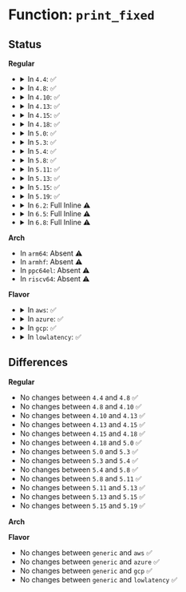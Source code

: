 # Function: <code>print_fixed</code>

## Status
<b>Regular</b>
<ul>
<li>
<details>
<summary>In <code>4.4</code>: ✅</summary>

```c
void print_fixed(unsigned int base, unsigned int step, const mtrr_type *types);
```

**Collision:** Unique Static

**Inline:** No

**Transformation:** False

**Instances:**

```
In arch/x86/kernel/cpu/mtrr/generic.c (ffffffff81f6b528)
Location: arch/x86/kernel/cpu/mtrr/generic.c:380
Inline: False
Direct callers:
  - arch/x86/kernel/cpu/mtrr/generic.c:get_mtrr_state
  - arch/x86/kernel/cpu/mtrr/generic.c:get_mtrr_state
  - arch/x86/kernel/cpu/mtrr/generic.c:get_mtrr_state
  - arch/x86/kernel/cpu/mtrr/generic.c:get_mtrr_state
```
**Symbols:**

```
ffffffff81f6b528-ffffffff81f6b59d: print_fixed (STB_LOCAL)
```
</details>
</li>
<li>
<details>
<summary>In <code>4.8</code>: ✅</summary>

```c
void print_fixed(unsigned int base, unsigned int step, const mtrr_type *types);
```

**Collision:** Unique Static

**Inline:** No

**Transformation:** False

**Instances:**

```
In arch/x86/kernel/cpu/mtrr/generic.c (ffffffff81f93856)
Location: arch/x86/kernel/cpu/mtrr/generic.c:380
Inline: False
Direct callers:
  - arch/x86/kernel/cpu/mtrr/generic.c:get_mtrr_state
  - arch/x86/kernel/cpu/mtrr/generic.c:get_mtrr_state
  - arch/x86/kernel/cpu/mtrr/generic.c:get_mtrr_state
  - arch/x86/kernel/cpu/mtrr/generic.c:get_mtrr_state
```
**Symbols:**

```
ffffffff81f93856-ffffffff81f938cb: print_fixed (STB_LOCAL)
```
</details>
</li>
<li>
<details>
<summary>In <code>4.10</code>: ✅</summary>

```c
void print_fixed(unsigned int base, unsigned int step, const mtrr_type *types);
```

**Collision:** Unique Static

**Inline:** No

**Transformation:** False

**Instances:**

```
In arch/x86/kernel/cpu/mtrr/generic.c (ffffffff81fcee62)
Location: arch/x86/kernel/cpu/mtrr/generic.c:380
Inline: False
Direct callers:
  - arch/x86/kernel/cpu/mtrr/generic.c:get_mtrr_state
  - arch/x86/kernel/cpu/mtrr/generic.c:get_mtrr_state
  - arch/x86/kernel/cpu/mtrr/generic.c:get_mtrr_state
  - arch/x86/kernel/cpu/mtrr/generic.c:get_mtrr_state
```
**Symbols:**

```
ffffffff81fcee62-ffffffff81fceed7: print_fixed (STB_LOCAL)
```
</details>
</li>
<li>
<details>
<summary>In <code>4.13</code>: ✅</summary>

```c
void print_fixed(unsigned int base, unsigned int step, const mtrr_type *types);
```

**Collision:** Unique Static

**Inline:** No

**Transformation:** False

**Instances:**

```
In arch/x86/kernel/cpu/mtrr/generic.c (ffffffff820af893)
Location: arch/x86/kernel/cpu/mtrr/generic.c:380
Inline: False
Direct callers:
  - arch/x86/kernel/cpu/mtrr/generic.c:get_mtrr_state
  - arch/x86/kernel/cpu/mtrr/generic.c:get_mtrr_state
  - arch/x86/kernel/cpu/mtrr/generic.c:get_mtrr_state
  - arch/x86/kernel/cpu/mtrr/generic.c:get_mtrr_state
```
**Symbols:**

```
ffffffff820af893-ffffffff820af90c: print_fixed (STB_LOCAL)
```
</details>
</li>
<li>
<details>
<summary>In <code>4.15</code>: ✅</summary>

```c
void print_fixed(unsigned int base, unsigned int step, const mtrr_type *types);
```

**Collision:** Unique Static

**Inline:** No

**Transformation:** False

**Instances:**

```
In arch/x86/kernel/cpu/mtrr/generic.c (ffffffff826b609f)
Location: arch/x86/kernel/cpu/mtrr/generic.c:380
Inline: False
Direct callers:
  - arch/x86/kernel/cpu/mtrr/generic.c:get_mtrr_state
  - arch/x86/kernel/cpu/mtrr/generic.c:get_mtrr_state
  - arch/x86/kernel/cpu/mtrr/generic.c:get_mtrr_state
  - arch/x86/kernel/cpu/mtrr/generic.c:get_mtrr_state
```
**Symbols:**

```
ffffffff826b609f-ffffffff826b6118: print_fixed (STB_LOCAL)
```
</details>
</li>
<li>
<details>
<summary>In <code>4.18</code>: ✅</summary>

```c
void print_fixed(unsigned int base, unsigned int step, const mtrr_type *types);
```

**Collision:** Unique Static

**Inline:** No

**Transformation:** False

**Instances:**

```
In arch/x86/kernel/cpu/mtrr/generic.c (ffffffff826dfdf3)
Location: arch/x86/kernel/cpu/mtrr/generic.c:380
Inline: False
Direct callers:
  - arch/x86/kernel/cpu/mtrr/generic.c:get_mtrr_state
  - arch/x86/kernel/cpu/mtrr/generic.c:get_mtrr_state
  - arch/x86/kernel/cpu/mtrr/generic.c:get_mtrr_state
  - arch/x86/kernel/cpu/mtrr/generic.c:get_mtrr_state
```
**Symbols:**

```
ffffffff826dfdf3-ffffffff826dfe6c: print_fixed (STB_LOCAL)
```
</details>
</li>
<li>
<details>
<summary>In <code>5.0</code>: ✅</summary>

```c
void print_fixed(unsigned int base, unsigned int step, const mtrr_type *types);
```

**Collision:** Unique Static

**Inline:** No

**Transformation:** False

**Instances:**

```
In arch/x86/kernel/cpu/mtrr/generic.c (ffffffff82895db3)
Location: arch/x86/kernel/cpu/mtrr/generic.c:380
Inline: False
Direct callers:
  - arch/x86/kernel/cpu/mtrr/generic.c:get_mtrr_state
  - arch/x86/kernel/cpu/mtrr/generic.c:get_mtrr_state
  - arch/x86/kernel/cpu/mtrr/generic.c:get_mtrr_state
  - arch/x86/kernel/cpu/mtrr/generic.c:get_mtrr_state
```
**Symbols:**

```
ffffffff82895db3-ffffffff82895e2c: print_fixed (STB_LOCAL)
```
</details>
</li>
<li>
<details>
<summary>In <code>5.3</code>: ✅</summary>

```c
void print_fixed(unsigned int base, unsigned int step, const mtrr_type *types);
```

**Collision:** Unique Static

**Inline:** No

**Transformation:** False

**Instances:**

```
In arch/x86/kernel/cpu/mtrr/generic.c (ffffffff828ad95d)
Location: arch/x86/kernel/cpu/mtrr/generic.c:381
Inline: False
Direct callers:
  - arch/x86/kernel/cpu/mtrr/generic.c:get_mtrr_state
  - arch/x86/kernel/cpu/mtrr/generic.c:get_mtrr_state
  - arch/x86/kernel/cpu/mtrr/generic.c:get_mtrr_state
  - arch/x86/kernel/cpu/mtrr/generic.c:get_mtrr_state
```
**Symbols:**

```
ffffffff828ad95d-ffffffff828ad9d5: print_fixed (STB_LOCAL)
```
</details>
</li>
<li>
<details>
<summary>In <code>5.4</code>: ✅</summary>

```c
void print_fixed(unsigned int base, unsigned int step, const mtrr_type *types);
```

**Collision:** Unique Static

**Inline:** No

**Transformation:** False

**Instances:**

```
In arch/x86/kernel/cpu/mtrr/generic.c (ffffffff828b0ca1)
Location: arch/x86/kernel/cpu/mtrr/generic.c:381
Inline: False
Direct callers:
  - arch/x86/kernel/cpu/mtrr/generic.c:get_mtrr_state
  - arch/x86/kernel/cpu/mtrr/generic.c:get_mtrr_state
  - arch/x86/kernel/cpu/mtrr/generic.c:get_mtrr_state
  - arch/x86/kernel/cpu/mtrr/generic.c:get_mtrr_state
```
**Symbols:**

```
ffffffff828b0ca1-ffffffff828b0d19: print_fixed (STB_LOCAL)
```
</details>
</li>
<li>
<details>
<summary>In <code>5.8</code>: ✅</summary>

```c
void print_fixed(unsigned int base, unsigned int step, const mtrr_type *types);
```

**Collision:** Unique Static

**Inline:** No

**Transformation:** False

**Instances:**

```
In arch/x86/kernel/cpu/mtrr/generic.c (ffffffff82cd5de9)
Location: arch/x86/kernel/cpu/mtrr/generic.c:381
Inline: False
Direct callers:
  - arch/x86/kernel/cpu/mtrr/generic.c:print_mtrr_state
  - arch/x86/kernel/cpu/mtrr/generic.c:print_mtrr_state
  - arch/x86/kernel/cpu/mtrr/generic.c:print_mtrr_state
  - arch/x86/kernel/cpu/mtrr/generic.c:print_mtrr_state
```
**Symbols:**

```
ffffffff82cd5de9-ffffffff82cd5e5e: print_fixed (STB_LOCAL)
```
</details>
</li>
<li>
<details>
<summary>In <code>5.11</code>: ✅</summary>

```c
void print_fixed(unsigned int base, unsigned int step, const mtrr_type *types);
```

**Collision:** Unique Static

**Inline:** No

**Transformation:** False

**Instances:**

```
In arch/x86/kernel/cpu/mtrr/generic.c (ffffffff82fc1dac)
Location: arch/x86/kernel/cpu/mtrr/generic.c:381
Inline: False
Direct callers:
  - arch/x86/kernel/cpu/mtrr/generic.c:print_mtrr_state
  - arch/x86/kernel/cpu/mtrr/generic.c:print_mtrr_state
  - arch/x86/kernel/cpu/mtrr/generic.c:print_mtrr_state
  - arch/x86/kernel/cpu/mtrr/generic.c:print_mtrr_state
```
**Symbols:**

```
ffffffff82fc1dac-ffffffff82fc1e21: print_fixed (STB_LOCAL)
```
</details>
</li>
<li>
<details>
<summary>In <code>5.13</code>: ✅</summary>

```c
void print_fixed(unsigned int base, unsigned int step, const mtrr_type *types);
```

**Collision:** Unique Static

**Inline:** No

**Transformation:** False

**Instances:**

```
In arch/x86/kernel/cpu/mtrr/generic.c (ffffffff831cc3d6)
Location: arch/x86/kernel/cpu/mtrr/generic.c:380
Inline: False
Direct callers:
  - arch/x86/kernel/cpu/mtrr/generic.c:print_mtrr_state
  - arch/x86/kernel/cpu/mtrr/generic.c:print_mtrr_state
  - arch/x86/kernel/cpu/mtrr/generic.c:print_mtrr_state
  - arch/x86/kernel/cpu/mtrr/generic.c:print_mtrr_state
```
**Symbols:**

```
ffffffff831cc3d6-ffffffff831cc44b: print_fixed (STB_LOCAL)
```
</details>
</li>
<li>
<details>
<summary>In <code>5.15</code>: ✅</summary>

```c
void print_fixed(unsigned int base, unsigned int step, const mtrr_type *types);
```

**Collision:** Unique Static

**Inline:** No

**Transformation:** False

**Instances:**

```
In arch/x86/kernel/cpu/mtrr/generic.c (ffffffff832adc96)
Location: arch/x86/kernel/cpu/mtrr/generic.c:380
Inline: False
Direct callers:
  - arch/x86/kernel/cpu/mtrr/generic.c:print_mtrr_state
  - arch/x86/kernel/cpu/mtrr/generic.c:print_mtrr_state
  - arch/x86/kernel/cpu/mtrr/generic.c:print_mtrr_state
  - arch/x86/kernel/cpu/mtrr/generic.c:print_mtrr_state
```
**Symbols:**

```
ffffffff832adc96-ffffffff832add0b: print_fixed (STB_LOCAL)
```
</details>
</li>
<li>
<details>
<summary>In <code>5.19</code>: ✅</summary>

```c
void print_fixed(unsigned int base, unsigned int step, const mtrr_type *types);
```

**Collision:** Unique Static

**Inline:** No

**Transformation:** False

**Instances:**

```
In arch/x86/kernel/cpu/mtrr/generic.c (ffffffff8345ebcb)
Location: arch/x86/kernel/cpu/mtrr/generic.c:380
Inline: False
Direct callers:
  - arch/x86/kernel/cpu/mtrr/generic.c:print_mtrr_state
  - arch/x86/kernel/cpu/mtrr/generic.c:print_mtrr_state
  - arch/x86/kernel/cpu/mtrr/generic.c:print_mtrr_state
  - arch/x86/kernel/cpu/mtrr/generic.c:print_mtrr_state
```
**Symbols:**

```
ffffffff8345ebcb-ffffffff8345ec4c: print_fixed (STB_LOCAL)
```
</details>
</li>
<li>
<details>
<summary>In <code>6.2</code>: Full Inline ⚠️</summary>

**Collision:** Unique Static

**Inline:** Full

**Transformation:** False

**Instances:**

```
In arch/x86/kernel/cpu/mtrr/generic.c (ffffffff83e800be)
Location: arch/x86/kernel/cpu/mtrr/generic.c:381
Inline: True
Inline callers:
  - arch/x86/kernel/cpu/mtrr/generic.c:print_mtrr_state
  - arch/x86/kernel/cpu/mtrr/generic.c:print_mtrr_state
  - arch/x86/kernel/cpu/mtrr/generic.c:print_mtrr_state
```
</details>
</li>
<li>
<details>
<summary>In <code>6.5</code>: Full Inline ⚠️</summary>

**Collision:** Unique Static

**Inline:** Full

**Transformation:** False

**Instances:**

```
In arch/x86/kernel/cpu/mtrr/generic.c (ffffffff836a2d43)
Location: arch/x86/kernel/cpu/mtrr/generic.c:613
Inline: True
Inline callers:
  - arch/x86/kernel/cpu/mtrr/generic.c:print_mtrr_state
  - arch/x86/kernel/cpu/mtrr/generic.c:print_mtrr_state
  - arch/x86/kernel/cpu/mtrr/generic.c:print_mtrr_state
```
</details>
</li>
<li>
<details>
<summary>In <code>6.8</code>: Full Inline ⚠️</summary>

**Collision:** Unique Static

**Inline:** Full

**Transformation:** False

**Instances:**

```
In arch/x86/kernel/cpu/mtrr/generic.c (ffffffff838d2dc3)
Location: arch/x86/kernel/cpu/mtrr/generic.c:619
Inline: True
Inline callers:
  - arch/x86/kernel/cpu/mtrr/generic.c:print_mtrr_state
  - arch/x86/kernel/cpu/mtrr/generic.c:print_mtrr_state
  - arch/x86/kernel/cpu/mtrr/generic.c:print_mtrr_state
```
</details>
</li>
</ul>
<b>Arch</b>
<ul>
<li>
In <code>arm64</code>: Absent ⚠️
</li>
<li>
In <code>armhf</code>: Absent ⚠️
</li>
<li>
In <code>ppc64el</code>: Absent ⚠️
</li>
<li>
In <code>riscv64</code>: Absent ⚠️
</li>
</ul>
<b>Flavor</b>
<ul>
<li>
<details>
<summary>In <code>aws</code>: ✅</summary>

```c
void print_fixed(unsigned int base, unsigned int step, const mtrr_type *types);
```

**Collision:** Unique Static

**Inline:** No

**Transformation:** False

**Instances:**

```
In arch/x86/kernel/cpu/mtrr/generic.c (ffffffff8289ecc0)
Location: arch/x86/kernel/cpu/mtrr/generic.c:381
Inline: False
Direct callers:
  - arch/x86/kernel/cpu/mtrr/generic.c:get_mtrr_state
  - arch/x86/kernel/cpu/mtrr/generic.c:get_mtrr_state
  - arch/x86/kernel/cpu/mtrr/generic.c:get_mtrr_state
  - arch/x86/kernel/cpu/mtrr/generic.c:get_mtrr_state
```
**Symbols:**

```
ffffffff8289ecc0-ffffffff8289ed38: print_fixed (STB_LOCAL)
```
</details>
</li>
<li>
<details>
<summary>In <code>azure</code>: ✅</summary>

```c
void print_fixed(unsigned int base, unsigned int step, const mtrr_type *types);
```

**Collision:** Unique Static

**Inline:** No

**Transformation:** False

**Instances:**

```
In arch/x86/kernel/cpu/mtrr/generic.c (ffffffff82896eae)
Location: arch/x86/kernel/cpu/mtrr/generic.c:381
Inline: False
Direct callers:
  - arch/x86/kernel/cpu/mtrr/generic.c:get_mtrr_state
  - arch/x86/kernel/cpu/mtrr/generic.c:get_mtrr_state
  - arch/x86/kernel/cpu/mtrr/generic.c:get_mtrr_state
  - arch/x86/kernel/cpu/mtrr/generic.c:get_mtrr_state
```
**Symbols:**

```
ffffffff82896eae-ffffffff82896f26: print_fixed (STB_LOCAL)
```
</details>
</li>
<li>
<details>
<summary>In <code>gcp</code>: ✅</summary>

```c
void print_fixed(unsigned int base, unsigned int step, const mtrr_type *types);
```

**Collision:** Unique Static

**Inline:** No

**Transformation:** False

**Instances:**

```
In arch/x86/kernel/cpu/mtrr/generic.c (ffffffff828b1c83)
Location: arch/x86/kernel/cpu/mtrr/generic.c:381
Inline: False
Direct callers:
  - arch/x86/kernel/cpu/mtrr/generic.c:get_mtrr_state
  - arch/x86/kernel/cpu/mtrr/generic.c:get_mtrr_state
  - arch/x86/kernel/cpu/mtrr/generic.c:get_mtrr_state
  - arch/x86/kernel/cpu/mtrr/generic.c:get_mtrr_state
```
**Symbols:**

```
ffffffff828b1c83-ffffffff828b1cfb: print_fixed (STB_LOCAL)
```
</details>
</li>
<li>
<details>
<summary>In <code>lowlatency</code>: ✅</summary>

```c
void print_fixed(unsigned int base, unsigned int step, const mtrr_type *types);
```

**Collision:** Unique Static

**Inline:** No

**Transformation:** False

**Instances:**

```
In arch/x86/kernel/cpu/mtrr/generic.c (ffffffff828b1cb1)
Location: arch/x86/kernel/cpu/mtrr/generic.c:381
Inline: False
Direct callers:
  - arch/x86/kernel/cpu/mtrr/generic.c:get_mtrr_state
  - arch/x86/kernel/cpu/mtrr/generic.c:get_mtrr_state
  - arch/x86/kernel/cpu/mtrr/generic.c:get_mtrr_state
  - arch/x86/kernel/cpu/mtrr/generic.c:get_mtrr_state
```
**Symbols:**

```
ffffffff828b1cb1-ffffffff828b1d29: print_fixed (STB_LOCAL)
```
</details>
</li>
</ul>

## Differences
<b>Regular</b>
<ul>
<li>
No changes between <code>4.4</code> and <code>4.8</code> ✅
</li>
<li>
No changes between <code>4.8</code> and <code>4.10</code> ✅
</li>
<li>
No changes between <code>4.10</code> and <code>4.13</code> ✅
</li>
<li>
No changes between <code>4.13</code> and <code>4.15</code> ✅
</li>
<li>
No changes between <code>4.15</code> and <code>4.18</code> ✅
</li>
<li>
No changes between <code>4.18</code> and <code>5.0</code> ✅
</li>
<li>
No changes between <code>5.0</code> and <code>5.3</code> ✅
</li>
<li>
No changes between <code>5.3</code> and <code>5.4</code> ✅
</li>
<li>
No changes between <code>5.4</code> and <code>5.8</code> ✅
</li>
<li>
No changes between <code>5.8</code> and <code>5.11</code> ✅
</li>
<li>
No changes between <code>5.11</code> and <code>5.13</code> ✅
</li>
<li>
No changes between <code>5.13</code> and <code>5.15</code> ✅
</li>
<li>
No changes between <code>5.15</code> and <code>5.19</code> ✅
</li>
</ul>
<b>Arch</b>
<ul>
</ul>
<b>Flavor</b>
<ul>
<li>
No changes between <code>generic</code> and <code>aws</code> ✅
</li>
<li>
No changes between <code>generic</code> and <code>azure</code> ✅
</li>
<li>
No changes between <code>generic</code> and <code>gcp</code> ✅
</li>
<li>
No changes between <code>generic</code> and <code>lowlatency</code> ✅
</li>
</ul>

